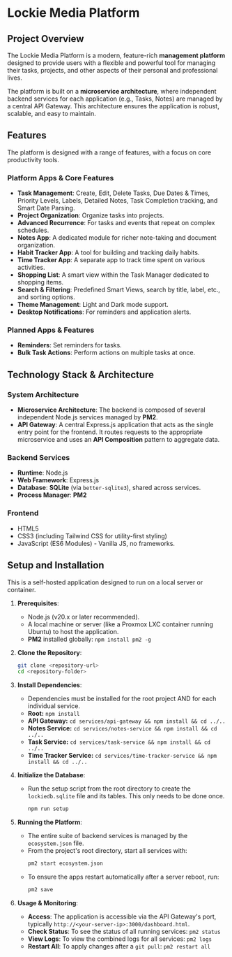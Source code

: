 # Lockie Media Platform

## Project Overview

The Lockie Media Platform is a modern, feature-rich **management platform** designed to provide users with a flexible and powerful tool for managing their tasks, projects, and other aspects of their personal and professional lives.

The platform is built on a **microservice architecture**, where independent backend services for each application (e.g., Tasks, Notes) are managed by a central API Gateway. This architecture ensures the application is robust, scalable, and easy to maintain.

## Features

The platform is designed with a range of features, with a focus on core productivity tools.

### Platform Apps & Core Features

* **Task Management**: Create, Edit, Delete Tasks, Due Dates & Times, Priority Levels, Labels, Detailed Notes, Task Completion tracking, and Smart Date Parsing.
* **Project Organization**: Organize tasks into projects.
* **Advanced Recurrence**: For tasks and events that repeat on complex schedules.
* **Notes App**: A dedicated module for richer note-taking and document organization.
* **Habit Tracker App**: A tool for building and tracking daily habits.
* **Time Tracker App**: A separate app to track time spent on various activities.
* **Shopping List**: A smart view within the Task Manager dedicated to shopping items.
* **Search & Filtering**: Predefined Smart Views, search by title, label, etc., and sorting options.
* **Theme Management**: Light and Dark mode support.
* **Desktop Notifications**: For reminders and application alerts.

### Planned Apps & Features

* **Reminders**: Set reminders for tasks.
* **Bulk Task Actions**: Perform actions on multiple tasks at once.

## Technology Stack & Architecture

### System Architecture

* **Microservice Architecture**: The backend is composed of several independent Node.js services managed by **PM2**.
* **API Gateway**: A central Express.js application that acts as the single entry point for the frontend. It routes requests to the appropriate microservice and uses an **API Composition** pattern to aggregate data.

### Backend Services

* **Runtime**: Node.js
* **Web Framework**: Express.js
* **Database**: **SQLite** (via `better-sqlite3`), shared across services.
* **Process Manager**: **PM2**

### Frontend

* HTML5
* CSS3 (including Tailwind CSS for utility-first styling)
* JavaScript (ES6 Modules) - Vanilla JS, no frameworks.

## Setup and Installation

This is a self-hosted application designed to run on a local server or container.

1.  **Prerequisites**:
    * Node.js (v20.x or later recommended).
    * A local machine or server (like a Proxmox LXC container running Ubuntu) to host the application.
    * **PM2** installed globally: `npm install pm2 -g`

2.  **Clone the Repository**:
    ```bash
    git clone <repository-url>
    cd <repository-folder>
    ```

3.  **Install Dependencies**:
    * Dependencies must be installed for the root project AND for each individual service.
    * **Root:** `npm install`
    * **API Gateway:** `cd services/api-gateway && npm install && cd ../..`
    * **Notes Service:** `cd services/notes-service && npm install && cd ../..`
    * **Task Service:** `cd services/task-service && npm install && cd ../..`
    * **Time Tracker Service:** `cd services/time-tracker-service && npm install && cd ../..`

4.  **Initialize the Database**:
    * Run the setup script from the root directory to create the `lockiedb.sqlite` file and its tables. This only needs to be done once.
        ```bash
        npm run setup
        ```

5.  **Running the Platform**:
    * The entire suite of backend services is managed by the `ecosystem.json` file.
    * From the project's root directory, start all services with:
        ```bash
        pm2 start ecosystem.json
        ```
    * To ensure the apps restart automatically after a server reboot, run:
        ```bash
        pm2 save
        ```

6.  **Usage & Monitoring**:
    * **Access**: The application is accessible via the API Gateway's port, typically `http://<your-server-ip>:3000/dashboard.html`.
    * **Check Status**: To see the status of all running services: `pm2 status`
    * **View Logs**: To view the combined logs for all services: `pm2 logs`
    * **Restart All**: To apply changes after a `git pull`: `pm2 restart all`